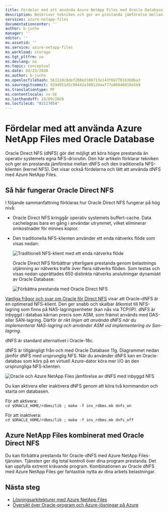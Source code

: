 ```yaml
---
title: Fördelar med att använda Azure NetApp Files med Oracle Database | Microsoft Docs
description: Beskriver tekniken och ger en prestanda jämförelse mellan Oracle Direct NFS (dNFS) och den traditionella NFS-klienten. Visar fördelarna med att använda dNFS med Azure NetApp Files.
services: azure-netapp-files
documentationcenter: ''
author: b-juche
manager: ''
editor: ''
ms.assetid: ''
ms.service: azure-netapp-files
ms.workload: storage
ms.tgt_pltfrm: na
ms.devlang: na
ms.topic: conceptual
ms.date: 04/23/2020
ms.author: b-juche
ms.openlocfilehash: 56322dc8def288ed388713e143f6b77816360ba3
ms.sourcegitcommit: 829d951d5c90442a38012daaf77e86046018e5b9
ms.translationtype: MT
ms.contentlocale: sv-SE
ms.lasthandoff: 10/09/2020
ms.locfileid: "82117054"
---
```

# <a name="benefits-of-using-azure-netapp-files-with-oracle-database"></a>Fördelar med att använda Azure NetApp Files med Oracle Database

Oracle Direct NFS (dNFS) gör det möjligt att köra högre prestanda än operativ systemets egna NFS-drivrutin. Den här artikeln förklarar tekniken och ger en prestanda jämförelse mellan dNFS och den traditionella NFS-klienten (kernel NFS). Det visar också fördelarna och lätt att använda dNFS med Azure NetApp Files.  

## <a name="how-oracle-direct-nfs-works"></a>Så här fungerar Oracle Direct NFS

I följande sammanfattning förklaras hur Oracle Direct NFS fungerar på hög nivå:

* Oracle Direct NFS kringgår operativ systemets buffert-cache. Data cachelagras bara en gång i användar utrymmet, vilket eliminerar omkostnader för minnes kopior.  

* Den traditionella NFS-klienten använder ett enda nätverks flöde som visas nedan:    

    ![Traditionell NFS-klient med ett enda nätverks flöde](../media/azure-netapp-files/solutions-traditional-nfs-client-using-single-network-flow.png)

    Oracle Direct NFS förbättrar ytterligare prestanda genom belastnings utjämning av nätverks trafik över flera nätverks flöden. Som testas och visas nedan upprättades 650 distinkta nätverks anslutningar dynamiskt av Oracle Database:  

    ![Förbättra prestanda med Oracle Direct NFS](../media/azure-netapp-files/solutions-oracle-direct-nfs-performance-load-balancing.png)

[Vanliga frågor och svar om Oracle för Direct NFS](http://www.orafaq.com/wiki/Direct_NFS) visar att Oracle-dNFS är en optimerad NFS-klient. Den ger snabb och skalbar åtkomst till NFS-lagring som finns på NAS-lagringsenheter (kan nås via TCP/IP). dNFS är inbyggd i databas kärnan precis som ASM, som främst används med DAS-eller SAN-lagring. Därför *är rikt linjen att använda dNFS när du implementerar NAS-lagring och använder ASM vid implementering av San-lagring.*

dNFS är standard alternativet i Oracle-18c.

dNFS är tillgängligt från och med Oracle Database 11g. Diagrammet nedan jämför dNFS med ursprunglig NFS. När du använder dNFS kan en Oracle-databas som körs på en virtuell Azure-dator köra mer I/O än den ursprungliga NFS-klienten.

![Oracle och Azure NetApp Files jämförelse av dNFS med inbyggd NFS](../media/azure-netapp-files/solutions-oracle-azure-netapp-files-comparing-dnfs-native-nfs.png)

Du kan aktivera eller inaktivera dNFS genom att köra två kommandon och starta om databasen.

För att aktivera:  
`cd $ORACLE_HOME/rdbms/lib ; make -f ins_rdbms.mk dnfs_on`

För att inaktivera:  
`cd $ORACLE_HOME/rdbms/lib ; make -f ins_rdbms.mk dnfs_off`

## <a name="azure-netapp-files-combined-with-oracle-direct-nfs"></a>Azure NetApp Files kombinerat med Oracle Direct NFS

Du kan förbättra prestanda för Oracle-dNFS med Azure NetApp Files-tjänsten. Tjänsten ger dig total kontroll över dina program prestanda. Det kan uppfylla extremt krävande program. Kombinationen av Oracle dNFS med Azure NetApp Files ger fantastisk nytta av dina arbets belastningar.

## <a name="next-steps"></a>Nästa steg

- [Lösningsarkitekturer med Azure NetApp Files](azure-netapp-files-solution-architectures.md)
- [Översikt över Oracle-program och Azure-lösningar på Azure](https://docs.microsoft.com/azure/virtual-machines/workloads/oracle/oracle-overview)
